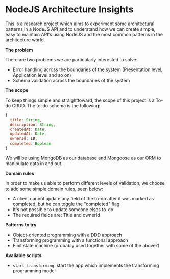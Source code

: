 # NodeJS Architecture Insights

This is a research project which aims to experiment some architectural patterns in a NodeJS API and to understand how we can create simple, easy to maintain API's using NodeJS and the most common patterns in the architecture world.

**The problem**

There are two problems we are particularly interested to solve:

- Error handling across the boundaries of the system (Presentation level, Application level and so on)
- Schema validation across the boundaries of the system

**The scope**

To keep things simple and straightfoward, the scope of this project is a To-do CRUD. The to-do schema is the following:

```javascript
{
  title: String,
  description: String,
  createdAt: Date,
  updatedAt: Date,
  ownerId: ID,
  completed: Boolean
}
```

We will be using MongoDB as our database and Mongoose as our ORM to manipulate data in and out.

**Domain rules**

In order to make us able to perform different levels of validation, we choose to add some simple domain rules, seen below:

- A client cannot update any field of the to-do after it was marked as completed, but he can toggle the "completed" flag
- It's not possible to update someone elses to-do
- The required fields are: Title and ownerId

**Patterns to try**

- Object-oriented programming with a DDD approach
- Transforming programming with a functional approach
- Finit state machine (probably used together with some of the above?)

**Avaliable scripts**

- `start-transforming`: start the app which implements the transforming programming model
